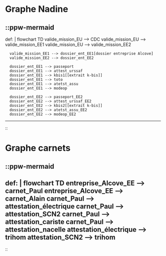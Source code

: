 # Graphe Nadine


::ppw-mermaid
---
def: |
    flowchart TD
      valide_mission_EU --> CDC
      valide_mission_EU --> valide_mission_EE1
      valide_mission_EU --> valide_mission_EE2

      valide_mission_EE1 --> dossier_ent_EE1[dossier entreprise Alcove]
      valide_mission_EE2 --> dossier_ent_EE2

      dossier_ent_EE1 --> passeport
      dossier_ent_EE1 --> attest_urssaf
      dossier_ent_EE1 --> kbis1[[extrait k-bis]]
      dossier_ent_EE1 --> toto
      dossier_ent_EE1 --> atetst_assu
      dossier_ent_EE1 --> modeop

      dossier_ent_EE2 --> passeport_EE2
      dossier_ent_EE2 --> attest_urssaf_EE2
      dossier_ent_EE2 --> kbis2[[extrait k-bis]]
      dossier_ent_EE2 --> atetst_assu_EE2
      dossier_ent_EE2 --> modeop_EE2
---
::

# Graphe carnets
::ppw-mermaid
---
def: |
    flowchart TD
    entreprise_Alcove_EE --> carnet_Paul
    entreprise_Alcove_EE --> carnet_Alain
    carnet_Paul --> attestation_électrique
    carnet_Paul --> attestation_SCN2
    carnet_Paul --> attestation_cariste
    carnet_Paul --> attestation_nacelle
    attestation_électrique --> trihom
    attestation_SCN2 --> trihom
---
::    